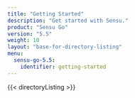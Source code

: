 ```yaml
---
title: "Getting Started"
description: "Get started with Sensu."
product: "Sensu Go"
version: "5.5"
weight: 10
layout: "base-for-directory-listing"
menu:
  sensu-go-5.5:
    identifier: getting-started
---
```


{{< directoryListing >}}
